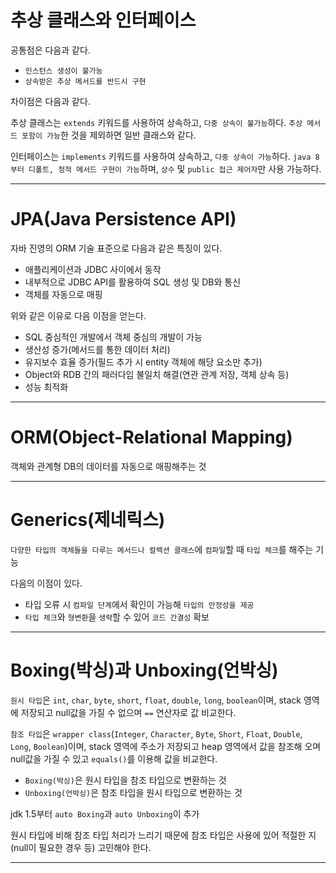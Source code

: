 # 추상 클래스와 인터페이스

공통점은 다음과 같다.

- `인스턴스 생성이 불가능`
- `상속받은 추상 메서드를 반드시 구현`

차이점은 다음과 같다.

추상 클래스는 `extends` 키워드를 사용하여 상속하고, `다중 상속이 불가능`하다. `추상 메서드 포함이 가능`한 것을 제외하면 일반 클래스와 같다.

인터페이스는 `implements` 키워드를 사용하여 상속하고, `다중 상속이 가능`하다. `java 8부터 디폴트, 정적 메서드 구현이 가능`하며, `상수` 및 `public 접근 제어자`만 사용 가능하다.

***

# JPA(Java Persistence API)

자바 진영의 ORM 기술 표준으로 다음과 같은 특징이 있다.

- 애플리케이션과 JDBC 사이에서 동작
- 내부적으로 JDBC API를 활용하여 SQL 생성 및 DB와 통신
- 객체를 자동으로 매핑

위와 같은 이유로 다음 이점을 얻는다.

- SQL 중심적인 개발에서 객체 중심의 개발이 가능
- 생산성 증가(메서드를 통한 데이터 처리)
- 유지보수 효율 증가(필드 추가 시 entity 객체에 해당 요소만 추가)
- Object와 RDB 간의 패러다임 불일치 해결(연관 관계 저장, 객체 상속 등)
- 성능 최적화

***

# ORM(Object-Relational Mapping)

객체와 관계형 DB의 데이터를 자동으로 매핑해주는 것

***

# Generics(제네릭스)

`다양한 타입의 객체들을 다루는 메서드나 컬렉션 클래스`에 `컴파일`할 때 `타입 체크`를 해주는 기능

다음의 이점이 있다.

- 타입 오류 시 `컴파일 단계`에서 확인이 가능해 `타입의 안정성을 제공`
- `타입 체크`와 `형변환`을 `생략`할 수 있어 `코드 간결성` 확보

***

# Boxing(박싱)과 Unboxing(언박싱)

`원시 타입`은 `int`, `char`, `byte`, `short`, `float`, `double`, `long`, `boolean`이며, stack 영역에 저장되고 null값을 가질 수 없으며 `==` 연산자로 값 비교한다.

`참조 타입`은 `wrapper class`(`Integer`, `Character`, `Byte`, `Short`, `Float`, `Double`, `Long`, `Boolean`)이며, stack 영역에 주소가 저장되고 heap 영역에서 값을 참조해 오며 null값을 가질 수 있고 `equals()`를 이용해 값을 비교한다.

- `Boxing(박싱)`은 원시 타입을 참조 타입으로 변환하는 것
- `Unboxing(언박싱)`은 참조 타입을 원시 타입으로 변환하는 것

jdk 1.5부터 `auto Boxing`과 `auto Unboxing`이 추가

원시 타입에 비해 참조 타입 처리가 느리기 때문에 참조 타입은 사용에 있어 적절한 지(null이 필요한 경우 등) 고민해야 한다.

***

